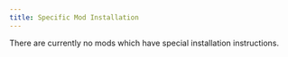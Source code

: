 ```yaml
---
title: Specific Mod Installation
---
```


There are currently no mods which have special installation instructions.
